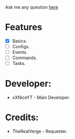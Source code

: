 Ask me any question [here](https://github.com/xXNiceAssasinl0/Learn.Coding/issues)

# Features

- [x] Basics.
- [ ] Configs.
- [ ] Events.
- [ ] Commands.
- [ ] Tasks.
 
 # Developer:
 
 * xXNiceYT - Main Developer.

 # Credits:
 
 * TheRealVerge - Requester.
